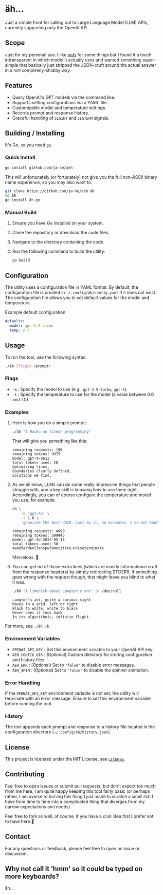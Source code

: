 # äh...

Just a simple front for calling out to Large Language Model (LLM) APIs, currently supporting only the OpenAI API.

## Scope

Just for my personal use.
I like [`mods`](https://github.com/charmbracelet/mods) for some things but I found it a touch intransparent in which model it actually uses and wanted something super-simple that basically just stripped the JSON-cruft around the actual answer in a not-completely-shabby way.

## Features

- Query OpenAI's GPT models via the command line.
- Supports setting configurations via a YAML file.
- Customizable model and temperature settings.
- Records prompt and response history.
- Graceful handling of `SIGINT` and `SIGTERM` signals.

## Building / Installing

It's Go, so you need `go`.

### Quick Install

```sh
go install github.com/ja-he/aeh
```

This will unfortunately (or fortunately) not give you the full non-ASCII binary name experience, so you may also want to:

```sh
git clone https://github.com/ja-he/aeh äh
cd äh
go install äh.go
```

### Manual Build

1. Ensure you have Go installed on your system.
2. Clone the repository or download the code files.
3. Navigate to the directory containing the code.
4. Run the following command to build the utility:

    ```sh
    go build
    ```

## Configuration

The utility uses a configuration file in YAML format.
By default, the configuration file is created in `~/.config/äh/config.yaml` if it does not exist.
The configuration file allows you to set default values for the model and temperature.

Example default configuration:

```yaml
defaults:
  model: gpt-3.5-turbo
  temp: 0.7
```

## Usage

To run the tool, use the following syntax:

```sh
./äh [flags] <prompt>
```

### Flags

- `-m` : Specify the model to use (e.g., `gpt-3.5-turbo`, `gpt-4`).
- `-t` : Specify the temperature to use for the model (a value between 0.0 and 1.0).

### Examples

1. Here is how you do a simple prompt:

    ```sh
    ./äh "A Haiku on linear programming"
    ```

   That will give you something like this:

    ```
    remaining requests: 199
    remaining tokens: 9975
    model: gpt-4-0613
    total tokens used: 28
    Optimizing lines,
    Boundaries clearly defined,
    Solutions we find.
    ```

2. As we all know, LLMs can do some really impressive things that people struggle with, and a key skill is knowing _how_ to use them right.
   Accordingly, you can of course configure the temperature and model you use, for example:

    ```sh
    äh \
        -m 'gpt-4o' \
        -t 1.8 \
        'generate the best UUID. Just do it, no nonsense. I do not want one of those random, common UUIDs, I want a really good one. Answer with just the UUID.'
    ```

    ```
    remaining requests: 4999
    remaining tokens: 599945
    model: gpt-4o-2024-05-13
    total tokens used: 58
    4e495ardenl3anspw394utitkte-Uniseterminate
    ```

    Marvelous. 🤯

3. You can get rid of those extra lines (which are mostly informational cruft from the response headers) by simply redirecting STDERR.
   If something goes wrong with the request though, that might leave you blind to what it was.

    ```sh
    ./äh "A limerick about Langton's ant" 2> /dev/null
    ```

    ```
    Langton's ant, quite a curious sight
    Moves in a grid, left or right
    Black to white, white to black
    Never does it look back
    In its algorithmic, infinite flight.
    ```

For more, see `./äh -h`.

### Environment Variables

- `OPENAI_API_KEY` : Set this environment variable to your OpenAI API key.
- `AEH_CONFIG_DIR` : (Optional) Custom directory for storing configuration and history files.
- `AEH_ERR` : (Optional) Set to `"false"` to disable error messages.
- `AEH_SPIN` : (Optional) Set to `"false"` to disable the spinner animation.

### Error Handling

If the `OPENAI_API_KEY` environment variable is not set, the utility will terminate with an error message.
Ensure to set this environment variable before running the tool.

### History

The tool appends each prompt and response to a history file located in the configuration directory (`~/.config/äh/history.json`).

## License

This project is licensed under the MIT License, see [`LICENSE`](./LICENSE).

## Contributing

Feel free to open issues or submit pull requests, but don't expect too much from me here;
I am quite happy keeping this tool fairly basic (or perhaps rather, I am averse to turning this thing I just made to scratch a small itch I have from time to time into a complicated thing that diverges from my narrow expectations and needs).

Feel free to fork as well, of course, if you have a cool idea that I prefer not to have here 🙂

## Contact

For any questions or feedback, please feel free to open an issue or discussion.

## Why not call it 'hmm' so it could be typed on more keyboards?

äh...
